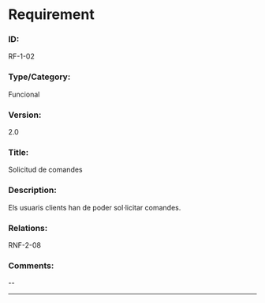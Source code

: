 # Requirement

### ID:
RF-1-02

### Type/Category:
Funcional

### Version:
2.0

### Title:
Solicitud de comandes

### Description:
Els usuaris clients han de poder sol·licitar comandes.

### Relations:
RNF-2-08

### Comments:
--

---
